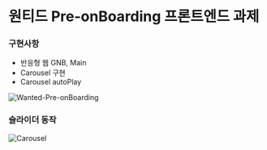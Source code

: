 
# 원티드 Pre-onBoarding 프론트엔드 과제

### 구현사항 
- 반응형 웹 GNB, Main
- Carousel 구현
- Carousel autoPlay 

![Wanted-Pre-onBoarding](https://user-images.githubusercontent.com/77766718/150099155-bb2c7ae1-9cc2-4a8f-936b-c736c805872a.gif)

### 슬라이더 동작 
![Carousel](https://user-images.githubusercontent.com/77766718/150103427-4e3d6d71-70bd-4d3b-8fc3-0dd33929ce6e.gif)
